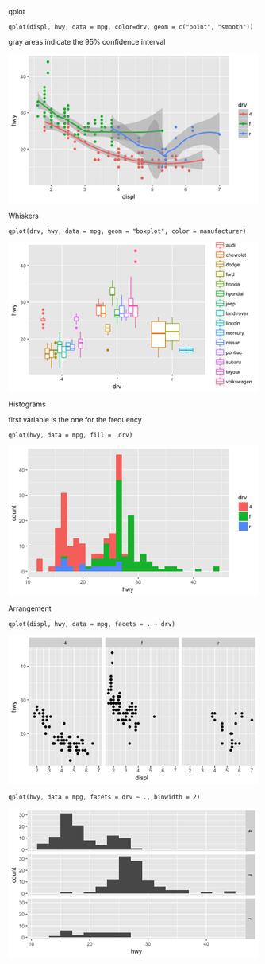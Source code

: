qplot

```
qplot(displ, hwy, data = mpg, color=drv, geom = c("point", "smooth"))
```

gray areas indicate the 95% confidence interval

![](/assets/plot_smooth.png)

Whiskers

```
qplot(drv, hwy, data = mpg, geom = "boxplot", color = manufacturer)
```

![](/assets/plot_whiskers.png)

Histograms

first variable is the one for the frequency

```
qplot(hwy, data = mpg, fill =  drv)
```

![](/assets/plot_hist_one.png)

Arrangement

```
qplot(displ, hwy, data = mpg, facets = . ~ drv)
```

![](/assets/plot_hist_arr1.png)

```
qplot(hwy, data = mpg, facets = drv ~ ., binwidth = 2)
```

![](/assets/plot_hist_arr2.png)






